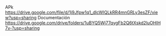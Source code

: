APk https://drive.google.com/file/d/1j9Jfpw1q1_dlcWlQLkRR4mnGRLy3esZF/view?usp=sharing
Documentación https://drive.google.com/drive/folders/1uBYQ5Wj77qygFb2Q6tXskd2luOHIH7v-?usp=sharing
